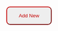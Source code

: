 <style>
    .new {
        /* position: absolute; */
        top:5%;
        background-color:#eeeeee;
        color: #c30000;
        border-color: #c30000;
        /* border:none;  */
        text-size: 25px;
        border-radius:10px; 
        padding:15px;
        min-height:30px; 
        min-width: 120px;
    }
    .new:hover {
        background-color: #c30000;
        color: #fff;
        transition: 0.5s;
    }
</style>

<button class="new">Add New</button>


